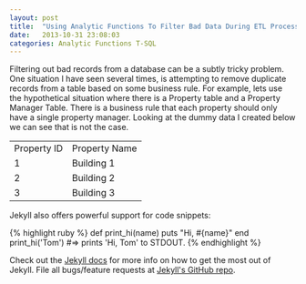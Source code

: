```yaml
---
layout: post
title:  "Using Analytic Functions To Filter Bad Data During ETL Processing"
date:   2013-10-31 23:08:03
categories: Analytic Functions T-SQL
---
```


Filtering out bad records from a database can be a subtly tricky problem. One situation I have seen several times, is attempting to remove duplicate records from a table based on some business rule. For example, lets use the hypothetical situation where there is a Property table and a Property Manager Table. There is a business rule that each property should only have a single property manager. Looking at the dummy data I created below we can see that is not the case.


<table class="table-style">
    <tr>
      <td>Property ID</td>
      <td>Property Name</td>
    </tr>
    <tr>
      <td>1</td>
      <td>Building 1</td>
    </tr>
    <tr>
      <td>2</td>
      <td>Building 2</td>
    </tr>
    <tr>
      <td>3</td>
      <td>Building 3</td>
    </tr>
</table>

Jekyll also offers powerful support for code snippets:

{% highlight ruby %}
def print_hi(name)
  puts "Hi, #{name}"
end
print_hi('Tom')
#=> prints 'Hi, Tom' to STDOUT.
{% endhighlight %}

Check out the [Jekyll docs][jekyll] for more info on how to get the most out of Jekyll. File all bugs/feature requests at [Jekyll's GitHub repo][jekyll-gh].

[jekyll-gh]: https://github.com/jekyll/jekyll
[jekyll]:    http://jekyllrb.com
